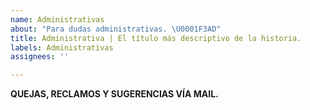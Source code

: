 ```yaml
---
name: Administrativas
about: "Para dudas administrativas. \U0001F3AD"
title: Administrativa | El título más descriptivo de la historia.
labels: Administrativas
assignees: ''

---
```


**QUEJAS, RECLAMOS Y SUGERENCIAS VÍA MAIL.**
